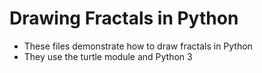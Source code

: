 # Drawing Fractals in Python

* These files demonstrate how to draw fractals in Python
* They use the turtle module and Python 3
